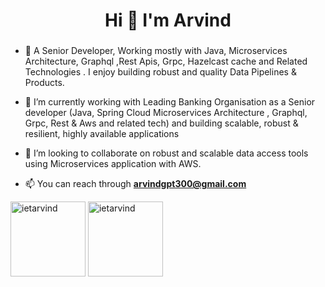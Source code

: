 <h1 align="center">Hi 👋 I'm Arvind </h1>
<h3 align="center"></h3>

- 🌱 A Senior Developer, Working mostly with Java, Microservices Architecture, Graphql ,Rest Apis, Grpc, Hazelcast cache and Related Technologies . I enjoy building robust and quality Data Pipelines & Products.
- 🌱 I’m currently working with Leading Banking Organisation as a Senior developer (Java, Spring Cloud Microservices Architecture , Graphql, Grpc, Rest & Aws and related tech) and building scalable, robust & resilient, highly available applications

- 💞️ I’m looking to collaborate on robust and scalable data access tools using Microservices application with AWS.

- 📫 You can reach through **arvindgpt300@gmail.com**

<div>
  <img height="120em" src="https://github-readme-stats.vercel.app/api?username=ietarvind&show_icons=true&locale=en&theme=dracula&include_all_commits=true&count_private=true" alt="ietarvind" />
  <img height="120em" src="https://github-readme-stats.vercel.app/api/top-langs/?username=ietarvind&layout=compact&langs_count=16&theme=dracula&include_all_commits=true" alt="ietarvind" />
</div>
